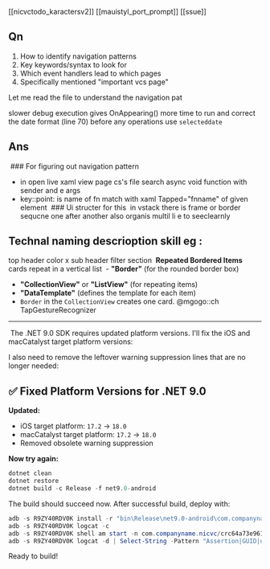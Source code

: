 [[nicvctodo_karactersv2]]
[[mauistyl_port_prompt]]
[[ssue]]
## Qn
 1. How to identify navigation patterns
2. Key keywords/syntax to look for
3. Which event handlers lead to which pages
4. Specifically mentioned "important vcs page"

Let me read the file to understand the navigation pat
 
 slower debug execution gives OnAppearing() more time to run and correct the date format (line 70) before any operations use `selecteddate`
## Ans 

	
 ### For figuring out navigation pattern 
* in open live xaml view page cs's file search async void function with sender and e args 
* key::point: is name of fn match with xaml Tapped="fnname" of given element 
 ### Ui structer for this 
 in vstack there is frame or border sequcne one after another also organis multil li e  to seeclearnly  


## Technal naming descrioption skill eg : 
top header 
color x sub header 
filter section 
 **Repeated Bordered Items** cards  repeat in a vertical list
 - **"Border"** (for the rounded border box)
- **"CollectionView"** or **"ListView"** (for repeating items)
- **"DataTemplate"** (defines the template for each item)
- `Border` in the `CollectionView` creates one card.
@mgogo::ch TapGestureRecognizer



------------
 The .NET 9.0 SDK requires updated platform versions. I'll fix the iOS and macCatalyst target platform versions:

I also need to remove the leftover warning suppression lines that are no longer needed:

## ✅ Fixed Platform Versions for .NET 9.0

**Updated:**
- iOS target platform: `17.2` → `18.0`
- macCatalyst target platform: `17.2` → `18.0`
- Removed obsolete warning suppression

**Now try again:**

```powershell
dotnet clean
dotnet restore
dotnet build -c Release -f net9.0-android
```

The build should succeed now. After successful build, deploy with:

```powershell
adb -s R9ZY40RDV0K install -r "bin\Release\net9.0-android\com.companyname.nicvc-Signed.apk"
adb -s R9ZY40RDV0K logcat -c
adb -s R9ZY40RDV0K shell am start -n com.companyname.nicvc/crc64a73e961ec6240ec4.MainActivity
adb -s R9ZY40RDV0K logcat -d | Select-String -Pattern "Assertion|GUID|unusable|FATAL|AndroidRuntime" -Context 1,1
```

Ready to build!
